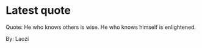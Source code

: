 # Latest quote 

Quote: He who knows others is wise. He who knows himself is enlightened. 

By: Laozi